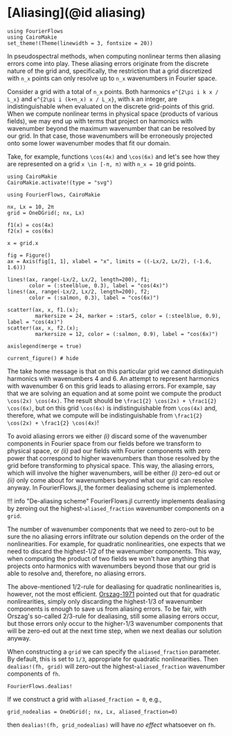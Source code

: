 # [Aliasing](@id aliasing)

```@setup 1
using FourierFlows
using CairoMakie
set_theme!(Theme(linewidth = 3, fontsize = 20))
```

In pseudospectral methods, when computing nonlinear terms then aliasing errors come into play. 
These aliasing errors originate from the discrete nature of the grid and, specifically, the 
restriction that a grid discretized with ``n_x`` points can only resolve up to ``n_x`` 
wavenumbers in Fourier space. 

Consider a grid with a total of ``n_x`` points. Both harmonics ``e^{2\pi i k x / L_x}`` and 
``e^{2\pi i (k+n_x) x / L_x}``, with ``k`` an integer, are indistinguishable when evaluated
on the discrete grid-points of this grid. When we compute nonlinear terms in physical space
(products of various fields), we may end up with terms that project on harmonics with wavenumber
beyond the maximum wavenumber that can be resolved by our grid. In that case, those wavenumbers 
will be erroneously projected onto some lower wavenumber modes that fit our domain.

Take, for example, functions ``\cos(4x)`` and ``\cos(6x)`` and let's see how they are represented 
on a grid ``x \in [-π, π)`` with ``n_x = 10`` grid points.

```@setup 1
using CairoMakie
CairoMakie.activate!(type = "svg")
```

```@example 1
using FourierFlows, CairoMakie

nx, Lx = 10, 2π
grid = OneDGrid(; nx, Lx)

f1(x) = cos(4x)
f2(x) = cos(6x)

x = grid.x

fig = Figure()
ax = Axis(fig[1, 1], xlabel = "x", limits = ((-Lx/2, Lx/2), (-1.6, 1.6)))

lines!(ax, range(-Lx/2, Lx/2, length=200), f1;
       color = (:steelblue, 0.3), label = "cos(4x)")
lines!(ax, range(-Lx/2, Lx/2, length=200), f2;
       color = (:salmon, 0.3), label = "cos(6x)")

scatter!(ax, x, f1.(x);
         markersize = 24, marker = :star5, color = (:steelblue, 0.9), label = "cos(4x)")
scatter!(ax, x, f2.(x);
         markersize = 12, color = (:salmon, 0.9), label = "cos(6x)")

axislegend(merge = true)

current_figure() # hide
```

The take home message is that on this particular grid we cannot distinguish harmonics with 
wavenumbers 4 and 6. An attempt to represent harmonics with wavenumber 6 on this grid leads to 
aliasing errors. For example, say that we are solving an equation and at some point we compute 
the product ``\cos(2x) \cos(4x)``. The result should be ``\frac1{2} \cos(2x) + \frac1{2} \cos(6x)``, 
but on this grid ``\cos(6x)`` is indistinguishable from ``\cos(4x)`` and, therefore, what we
compute will be indistinguishable from ``\frac1{2} \cos(2x) + \frac1{2} \cos(4x)``!

To avoid aliasing errors we either *(i)* discard some of the wavenumber components in Fourier 
space from our fields before we transform to physical space, or *(ii)* pad our fields with Fourier 
components with zero power that correspond to higher wavenumbers than those resolved by the grid 
before transforming to physical space. This way, the aliasing errors, which will involve the 
higher wavenumbers, will be either *(i)* zero-ed out or *(ii)* only come about for wavenumbers 
beyond what our grid can resolve anyway. In FourierFlows.jl, the former dealiasing scheme is 
implemented.

!!! info "De-aliasing scheme"
    FourierFlows.jl currently implements dealiasing by zeroing out the highest-`aliased_fraction` 
    wavenumber components on a `grid`.

The number of wavenumber components that we need to zero-out to be sure the no aliasing errors 
infiltrate our solution depends on the order of the nonlinearities. For example, for quadratic 
nonlinearities, one expects that we need to discard the highest-1/2 of the wavenumber components. 
This way, when computing the product of two fields we won't have anything that projects onto
harmonics with wavenumbers beyond those that our grid is able to resolve and, therefore, no 
aliasing errors.

The above-mentioned 1/2-rule for dealiasing for quadratic nonlinearities is, however, not the 
most efficient. [Orszag-1971](@cite) pointed out that for quadratic nonlirearities, simply only
discarding the highest-1/3 of wavenumber components is enough to save us from aliasing errors.
To be fair, with Orszag's so-called 2/3-rule for dealiasing, still some aliasing errors occur, but
those  errors only occur to the higher-1/3 wavenumber components that will be zero-ed out at the
next time step, when we next dealias our solution anyway.

When constructing a `grid` we can specify the `aliased_fraction` parameter. By default, this is 
set to ``1/3``, appropriate for quadratic nonlinearities. Then `dealias!(fh, grid)` will zero-out 
the highest-`aliased_fraction` wavenumber components of `fh`. 

```@docs
FourierFlows.dealias!
```

If we construct a grid with `aliased_fraction = 0`, e.g.,

```@example 1
grid_nodealias = OneDGrid(; nx, Lx, aliased_fraction=0)
```

then `dealias!(fh, grid_nodealias)` will have _no effect_ whatsoever on `fh`.
